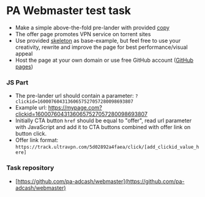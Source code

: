 # PA Webmaster test task

- Make a simple above-the-fold pre-lander with provided [copy](copy.md)
- The offer page promotes VPN service on torrent sites
- Use provided [skeleton](skeleton.html) as base-example, but feel free to use your creativity, rewrite and improve the page for best performance/visual appeal
- Host the page at your own domain or use free GitHub account ([GitHub pages](https://docs.github.com/en/github/working-with-github-pages))

### JS Part
- The pre-lander url should contain a parameter: `?clickid=16000760431360657527057280098693807`
- Example url: https://mypage.com?clickid=16000760431360657527057280098693807
- Initially CTA button `href` should be equal to "offer", read url parameter with  JavaScript and add it to CTA buttons combined with offer link on button click.
- Offer link format: `https://track.ultravpn.com/5d02892a4faea/click/[add_clickid_value_here]`

### Task repository

- [https://github.com/pa-adcash/webmaster](https://github.com/pa-adcash/webmaster)
